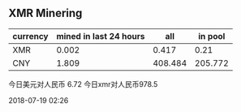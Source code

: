 ## XMR Minering

|currency|mined in last 24 hours|all|in pool|
|---|---|---|---|
|XMR|0.002|0.417|0.21|
|CNY|1.809|408.484|205.772|

今日美元对人民币 6.72	今日xmr对人民币978.5


2018-07-19 02:26
